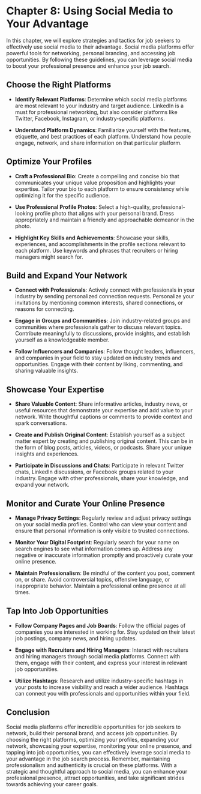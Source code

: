 Chapter 8: Using Social Media to Your Advantage
===============================================

In this chapter, we will explore strategies and tactics for job seekers to effectively use social media to their advantage. Social media platforms offer powerful tools for networking, personal branding, and accessing job opportunities. By following these guidelines, you can leverage social media to boost your professional presence and enhance your job search.

Choose the Right Platforms
--------------------------

* **Identify Relevant Platforms**: Determine which social media platforms are most relevant to your industry and target audience. LinkedIn is a must for professional networking, but also consider platforms like Twitter, Facebook, Instagram, or industry-specific platforms.

* **Understand Platform Dynamics**: Familiarize yourself with the features, etiquette, and best practices of each platform. Understand how people engage, network, and share information on that particular platform.

Optimize Your Profiles
----------------------

* **Craft a Professional Bio**: Create a compelling and concise bio that communicates your unique value proposition and highlights your expertise. Tailor your bio to each platform to ensure consistency while optimizing it for the specific audience.

* **Use Professional Profile Photos**: Select a high-quality, professional-looking profile photo that aligns with your personal brand. Dress appropriately and maintain a friendly and approachable demeanor in the photo.

* **Highlight Key Skills and Achievements**: Showcase your skills, experiences, and accomplishments in the profile sections relevant to each platform. Use keywords and phrases that recruiters or hiring managers might search for.

Build and Expand Your Network
-----------------------------

* **Connect with Professionals**: Actively connect with professionals in your industry by sending personalized connection requests. Personalize your invitations by mentioning common interests, shared connections, or reasons for connecting.

* **Engage in Groups and Communities**: Join industry-related groups and communities where professionals gather to discuss relevant topics. Contribute meaningfully to discussions, provide insights, and establish yourself as a knowledgeable member.

* **Follow Influencers and Companies**: Follow thought leaders, influencers, and companies in your field to stay updated on industry trends and opportunities. Engage with their content by liking, commenting, and sharing valuable insights.

Showcase Your Expertise
-----------------------

* **Share Valuable Content**: Share informative articles, industry news, or useful resources that demonstrate your expertise and add value to your network. Write thoughtful captions or comments to provide context and spark conversations.

* **Create and Publish Original Content**: Establish yourself as a subject matter expert by creating and publishing original content. This can be in the form of blog posts, articles, videos, or podcasts. Share your unique insights and experiences.

* **Participate in Discussions and Chats**: Participate in relevant Twitter chats, LinkedIn discussions, or Facebook groups related to your industry. Engage with other professionals, share your knowledge, and expand your network.

Monitor and Curate Your Online Presence
---------------------------------------

* **Manage Privacy Settings**: Regularly review and adjust privacy settings on your social media profiles. Control who can view your content and ensure that personal information is only visible to trusted connections.

* **Monitor Your Digital Footprint**: Regularly search for your name on search engines to see what information comes up. Address any negative or inaccurate information promptly and proactively curate your online presence.

* **Maintain Professionalism**: Be mindful of the content you post, comment on, or share. Avoid controversial topics, offensive language, or inappropriate behavior. Maintain a professional online presence at all times.

Tap Into Job Opportunities
--------------------------

* **Follow Company Pages and Job Boards**: Follow the official pages of companies you are interested in working for. Stay updated on their latest job postings, company news, and hiring updates.

* **Engage with Recruiters and Hiring Managers**: Interact with recruiters and hiring managers through social media platforms. Connect with them, engage with their content, and express your interest in relevant job opportunities.

* **Utilize Hashtags**: Research and utilize industry-specific hashtags in your posts to increase visibility and reach a wider audience. Hashtags can connect you with professionals and opportunities within your field.

Conclusion
----------

Social media platforms offer incredible opportunities for job seekers to network, build their personal brand, and access job opportunities. By choosing the right platforms, optimizing your profiles, expanding your network, showcasing your expertise, monitoring your online presence, and tapping into job opportunities, you can effectively leverage social media to your advantage in the job search process. Remember, maintaining professionalism and authenticity is crucial on these platforms. With a strategic and thoughtful approach to social media, you can enhance your professional presence, attract opportunities, and take significant strides towards achieving your career goals.
